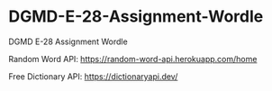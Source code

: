# DGMD-E-28-Assignment-Wordle
DGMD E-28 Assignment Wordle


Random Word API: https://random-word-api.herokuapp.com/home

Free Dictionary API: https://dictionaryapi.dev/